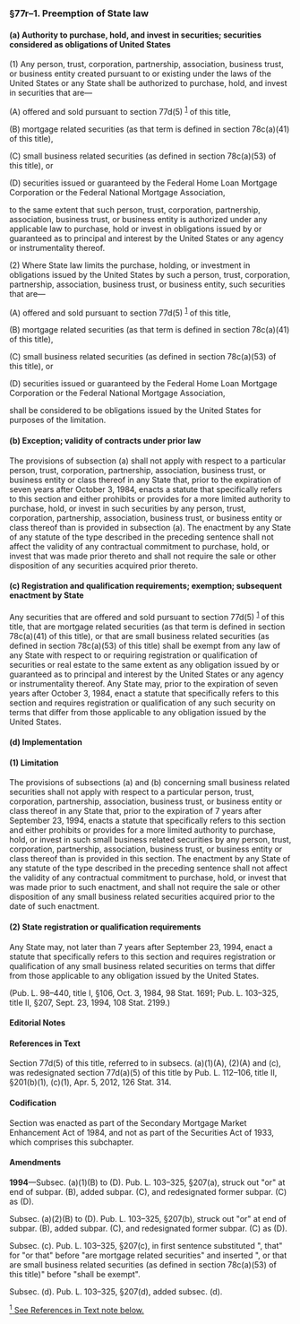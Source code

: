 ### §77r–1. Preemption of State law ###

#### (a) Authority to purchase, hold, and invest in securities; securities considered as obligations of United States ####

(1) Any person, trust, corporation, partnership, association, business trust, or business entity created pursuant to or existing under the laws of the United States or any State shall be authorized to purchase, hold, and invest in securities that are—

(A) offered and sold pursuant to section 77d(5) <sup><a href="#77r-1_1_target" name="77r-1_1">1</a></sup> of this title,

(B) mortgage related securities (as that term is defined in section 78c(a)(41) of this title),

(C) small business related securities (as defined in section 78c(a)(53) of this title), or

(D) securities issued or guaranteed by the Federal Home Loan Mortgage Corporation or the Federal National Mortgage Association,

to the same extent that such person, trust, corporation, partnership, association, business trust, or business entity is authorized under any applicable law to purchase, hold or invest in obligations issued by or guaranteed as to principal and interest by the United States or any agency or instrumentality thereof.

(2) Where State law limits the purchase, holding, or investment in obligations issued by the United States by such a person, trust, corporation, partnership, association, business trust, or business entity, such securities that are—

(A) offered and sold pursuant to section 77d(5) <sup><a href="#77r-1_1_target" name="77r-1_1">1</a></sup> of this title,

(B) mortgage related securities (as that term is defined in section 78c(a)(41) of this title),

(C) small business related securities (as defined in section 78c(a)(53) of this title), or

(D) securities issued or guaranteed by the Federal Home Loan Mortgage Corporation or the Federal National Mortgage Association,

shall be considered to be obligations issued by the United States for purposes of the limitation.

#### (b) Exception; validity of contracts under prior law ####

The provisions of subsection (a) shall not apply with respect to a particular person, trust, corporation, partnership, association, business trust, or business entity or class thereof in any State that, prior to the expiration of seven years after October 3, 1984, enacts a statute that specifically refers to this section and either prohibits or provides for a more limited authority to purchase, hold, or invest in such securities by any person, trust, corporation, partnership, association, business trust, or business entity or class thereof than is provided in subsection (a). The enactment by any State of any statute of the type described in the preceding sentence shall not affect the validity of any contractual commitment to purchase, hold, or invest that was made prior thereto and shall not require the sale or other disposition of any securities acquired prior thereto.

#### (c) Registration and qualification requirements; exemption; subsequent enactment by State ####

Any securities that are offered and sold pursuant to section 77d(5) <sup><a href="#77r-1_1_target" name="77r-1_1">1</a></sup> of this title, that are mortgage related securities (as that term is defined in section 78c(a)(41) of this title), or that are small business related securities (as defined in section 78c(a)(53) of this title) shall be exempt from any law of any State with respect to or requiring registration or qualification of securities or real estate to the same extent as any obligation issued by or guaranteed as to principal and interest by the United States or any agency or instrumentality thereof. Any State may, prior to the expiration of seven years after October 3, 1984, enact a statute that specifically refers to this section and requires registration or qualification of any such security on terms that differ from those applicable to any obligation issued by the United States.

#### (d) Implementation ####

#### (1) Limitation ####

The provisions of subsections (a) and (b) concerning small business related securities shall not apply with respect to a particular person, trust, corporation, partnership, association, business trust, or business entity or class thereof in any State that, prior to the expiration of 7 years after September 23, 1994, enacts a statute that specifically refers to this section and either prohibits or provides for a more limited authority to purchase, hold, or invest in such small business related securities by any person, trust, corporation, partnership, association, business trust, or business entity or class thereof than is provided in this section. The enactment by any State of any statute of the type described in the preceding sentence shall not affect the validity of any contractual commitment to purchase, hold, or invest that was made prior to such enactment, and shall not require the sale or other disposition of any small business related securities acquired prior to the date of such enactment.

#### (2) State registration or qualification requirements ####

Any State may, not later than 7 years after September 23, 1994, enact a statute that specifically refers to this section and requires registration or qualification of any small business related securities on terms that differ from those applicable to any obligation issued by the United States.

(Pub. L. 98–440, title I, §106, Oct. 3, 1984, 98 Stat. 1691; Pub. L. 103–325, title II, §207, Sept. 23, 1994, 108 Stat. 2199.)

#### **Editorial Notes** ####

#### References in Text ####

Section 77d(5) of this title, referred to in subsecs. (a)(1)(A), (2)(A) and (c), was redesignated section 77d(a)(5) of this title by Pub. L. 112–106, title II, §201(b)(1), (c)(1), Apr. 5, 2012, 126 Stat. 314.

#### Codification ####

Section was enacted as part of the Secondary Mortgage Market Enhancement Act of 1984, and not as part of the Securities Act of 1933, which comprises this subchapter.

#### Amendments ####

**1994**—Subsec. (a)(1)(B) to (D). Pub. L. 103–325, §207(a), struck out "or" at end of subpar. (B), added subpar. (C), and redesignated former subpar. (C) as (D).

Subsec. (a)(2)(B) to (D). Pub. L. 103–325, §207(b), struck out "or" at end of subpar. (B), added subpar. (C), and redesignated former subpar. (C) as (D).

Subsec. (c). Pub. L. 103–325, §207(c), in first sentence substituted ", that" for "or that" before "are mortgage related securities" and inserted ", or that are small business related securities (as defined in section 78c(a)(53) of this title)" before "shall be exempt".

Subsec. (d). Pub. L. 103–325, §207(d), added subsec. (d).

[<sup>1</sup> See References in Text note below.](#77r-1_1)